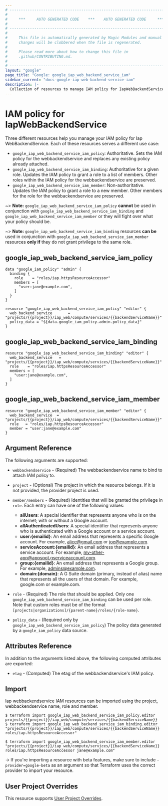 ```yaml
---
# ----------------------------------------------------------------------------
#
#     ***     AUTO GENERATED CODE    ***    AUTO GENERATED CODE     ***
#
# ----------------------------------------------------------------------------
#
#     This file is automatically generated by Magic Modules and manual
#     changes will be clobbered when the file is regenerated.
#
#     Please read more about how to change this file in
#     .github/CONTRIBUTING.md.
#
# ----------------------------------------------------------------------------
layout: "google"
page_title: "Google: google_iap_web_backend_service_iam"
sidebar_current: "docs-google-iap-web-backend-service-iam"
description: |-
  Collection of resources to manage IAM policy for IapWebBackendService
---
```


# IAM policy for IapWebBackendService
Three different resources help you manage your IAM policy for Iap WebBackendService. Each of these resources serves a different use case:

* `google_iap_web_backend_service_iam_policy`: Authoritative. Sets the IAM policy for the webbackendservice and replaces any existing policy already attached.
* `google_iap_web_backend_service_iam_binding`: Authoritative for a given role. Updates the IAM policy to grant a role to a list of members. Other roles within the IAM policy for the webbackendservice are preserved.
* `google_iap_web_backend_service_iam_member`: Non-authoritative. Updates the IAM policy to grant a role to a new member. Other members for the role for the webbackendservice are preserved.

~> **Note:** `google_iap_web_backend_service_iam_policy` **cannot** be used in conjunction with `google_iap_web_backend_service_iam_binding` and `google_iap_web_backend_service_iam_member` or they will fight over what your policy should be.

~> **Note:** `google_iap_web_backend_service_iam_binding` resources **can be** used in conjunction with `google_iap_web_backend_service_iam_member` resources **only if** they do not grant privilege to the same role.



## google\_iap\_web\_backend\_service\_iam\_policy

```hcl
data "google_iam_policy" "admin" {
  binding {
    role    = "roles/iap.httpsResourceAccessor"
    members = [
      "user:jane@example.com",
    ]
  }
}

resource "google_iap_web_backend_service_iam_policy" "editor" {
  web_backend_service       = "projects/{{project}}/iap_web/compute/services/{{backendServiceName}}"
  policy_data = "${data.google_iam_policy.admin.policy_data}"
}
```

## google\_iap\_web\_backend\_service\_iam\_binding

```hcl
resource "google_iap_web_backend_service_iam_binding" "editor" {
  web_backend_service   = "projects/{{project}}/iap_web/compute/services/{{backendServiceName}}"
  role    = "roles/iap.httpsResourceAccessor"
  members = [
    "user:jane@example.com",
  ]
}
```

## google\_iap\_web\_backend\_service\_iam\_member

```hcl
resource "google_iap_web_backend_service_iam_member" "editor" {
  web_backend_service  = "projects/{{project}}/iap_web/compute/services/{{backendServiceName}}"
  role   = "roles/iap.httpsResourceAccessor"
  member = "user:jane@example.com"
}
```

## Argument Reference

The following arguments are supported:

* `webbackendservice` - (Required) The webbackendservice name to bind to attach 
IAM policy to.

* `project` - (Optional) The project in which the resource belongs. If it
    is not provided, the provider project is used.

* `member/members` - (Required) Identities that will be granted the privilege in `role`.
  Each entry can have one of the following values:
  * **allUsers**: A special identifier that represents anyone who is on the internet; with or without a Google account.
  * **allAuthenticatedUsers**: A special identifier that represents anyone who is authenticated with a Google account or a service account.
  * **user:{emailid}**: An email address that represents a specific Google account. For example, alice@gmail.com or joe@example.com.
  * **serviceAccount:{emailid}**: An email address that represents a service account. For example, my-other-app@appspot.gserviceaccount.com.
  * **group:{emailid}**: An email address that represents a Google group. For example, admins@example.com.
  * **domain:{domain}**: A G Suite domain (primary, instead of alias) name that represents all the users of that domain. For example, google.com or example.com.

* `role` - (Required) The role that should be applied. Only one
    `google_iap_web_backend_service_iam_binding` can be used per role. Note that custom roles must be of the format
    `[projects|organizations]/{parent-name}/roles/{role-name}`.

* `policy_data` - (Required only by `google_iap_web_backend_service_iam_policy`) The policy data generated by
  a `google_iam_policy` data source.

## Attributes Reference

In addition to the arguments listed above, the following computed attributes are
exported:

* `etag` - (Computed) The etag of the webbackendservice's IAM policy.

## Import

Iap webbackendservice IAM resources can be imported using the project, webbackendservice name, role and member.

```
$ terraform import google_iap_web_backend_service_iam_policy.editor projects/{{project}}/iap_web/compute/services/{{backendServiceName}}
$ terraform import google_iap_web_backend_service_iam_binding.editor "projects/{{project}}/iap_web/compute/services/{{backendServiceName}} roles/iap.httpsResourceAccessor"

$ terraform import google_iap_web_backend_service_iam_member.editor "projects/{{project}}/iap_web/compute/services/{{backendServiceName}} roles/iap.httpsResourceAccessor jane@example.com"
```

-> If you're importing a resource with beta features, make sure to include `-provider=google-beta`
as an argument so that Terraform uses the correct provider to import your resource.

## User Project Overrides

This resource supports [User Project Overrides](https://www.terraform.io/docs/providers/google/provider_reference.html#user_project_override).
